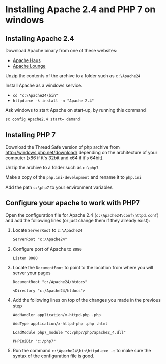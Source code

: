 # Installing Apache 2.4 and PHP 7 on windows

## Installing Apache 2.4
Download Apache binary from one of these websites:
* [Apache Haus](http://www.apachehaus.com/cgi-bin/download.plx)
* [Apache Lounge](http://www.apachelounge.com/download/)

Unzip the contents of the archive to a folder such as `c:\Apache24`

Install Apache as a windows service.
* `cd "c:\Apache24\bin"`
* `httpd.exe -k install -n "Apache 2.4"`

Ask windows to start Apache on start-up, by running this command

  `sc config Apache2.4 start= demand`


## Installing PHP 7
Download the Thread Safe version of php archive from http://windows.php.net/download/ depending on the architecture of your computer (x86 if it's 32bit and x64 if it's 64bit).

Unzip the archive to a folder such as `c:\php7`

Make a copy of the `php.ini-development` and rename it to `php.ini`

Add the path `c:\php7` to your environment variables

## Configure your apache to work with PHP7
Open the configuration file for Apache 2.4 (`c:\Apache24\conf\httpd.conf`) and add the following lines (or just change them if they already exist):
1. Locate `ServerRoot` to `c:\Apache24`

    `ServerRoot "c:/Apache24"`

2. Configure port of Apache to `8080`

    `Listen 8080`

3. Locate the `DocumentRoot` to point to the location from where you will server your pages

    `DocumentRoot "c:/Apache24/htdocs"`

    `<Directory "c:/Apache24/htdocs">`

4. Add the following lines on top of the changes you made in the previous step

    `AddHandler application/x-httpd-php .php`

    `AddType application/x-httpd-php .php .html`

    `LoadModule php7_module "c:/php7/php7apache2_4.dll"`

    `PHPIniDir "c:/php7"`

5. Run the command `c:\Apache24\bin\httpd.exe -t` to make sure the syntax of the configuration file is good.
